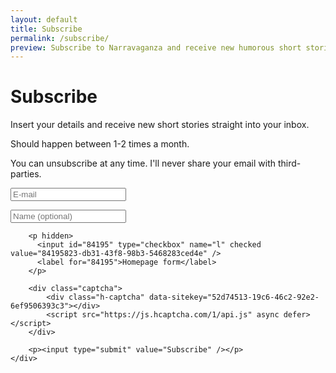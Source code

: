 ```yaml
---
layout: default
title: Subscribe
permalink: /subscribe/
preview: Subscribe to Narravaganza and receive new humorous short stories and flash fiction. 
---
```


# Subscribe

Insert your details and receive new short stories straight into your inbox. 

Should happen between 1-2 times a month. 

You can unsubscribe at any time. I'll never share your email with third-parties. 

<form method="post" action="https://narravaganza-mailinglist.pikapod.net/subscription/form" class="listmonk-form">
    <div>
        <input type="hidden" name="nonce" />
        <p><input type="email" name="email" required placeholder="E-mail" /></p>
        <p><input type="text" name="name" placeholder="Name (optional)" /></p>
      
        <p hidden>
          <input id="84195" type="checkbox" name="l" checked value="84195823-db31-43f8-98b3-5468283ced4e" />
          <label for="84195">Homepage form</label>
        </p>
        
        <div class="captcha">
            <div class="h-captcha" data-sitekey="52d74513-19c6-46c2-92e2-6ef9506393c3"></div>
            <script src="https://js.hcaptcha.com/1/api.js" async defer></script>
        </div>
        
        <p><input type="submit" value="Subscribe" /></p>
    </div>
</form>
